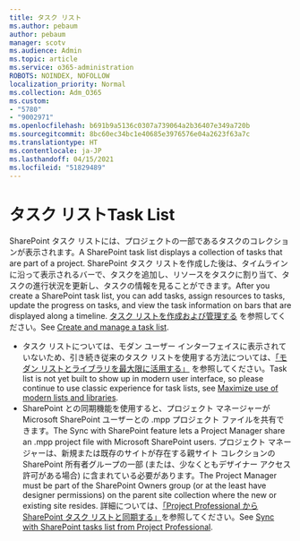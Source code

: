 ```yaml
---
title: タスク リスト
ms.author: pebaum
author: pebaum
manager: scotv
ms.audience: Admin
ms.topic: article
ms.service: o365-administration
ROBOTS: NOINDEX, NOFOLLOW
localization_priority: Normal
ms.collection: Adm_O365
ms.custom:
- "5780"
- "9002971"
ms.openlocfilehash: b691b9a5136c0307a739064a2b36407e349a720b
ms.sourcegitcommit: 8bc60ec34bc1e40685e3976576e04a2623f63a7c
ms.translationtype: HT
ms.contentlocale: ja-JP
ms.lasthandoff: 04/15/2021
ms.locfileid: "51829489"
---
```

# <a name="task-list"></a><span data-ttu-id="3a797-102">タスク リスト</span><span class="sxs-lookup"><span data-stu-id="3a797-102">Task List</span></span>

<span data-ttu-id="3a797-103">SharePoint タスク リストには、プロジェクトの一部であるタスクのコレクションが表示されます。</span><span class="sxs-lookup"><span data-stu-id="3a797-103">A SharePoint task list displays a collection of tasks that are part of a project.</span></span> <span data-ttu-id="3a797-104">SharePoint タスク リストを作成した後は、タイムラインに沿って表示されるバーで、タスクを追加し、リソースをタスクに割り当て、タスクの進行状況を更新し、タスクの情報を見ることができます。</span><span class="sxs-lookup"><span data-stu-id="3a797-104">After you create a SharePoint task list, you can add tasks, assign resources to tasks, update the progress on tasks, and view the task information on bars that are displayed along a timeline.</span></span> <span data-ttu-id="3a797-105">[タスク リストを作成および管理する](https://support.microsoft.com/office/466ad207-46fd-4c77-9af1-41bc23cec21a) を参照してください。</span><span class="sxs-lookup"><span data-stu-id="3a797-105">See [Create and manage a task list](https://support.microsoft.com/office/466ad207-46fd-4c77-9af1-41bc23cec21a).</span></span>  

-   <span data-ttu-id="3a797-106">タスク リストについては、モダン ユーザー インターフェイスに表示されていないため、引き続き従来のタスク リストを使用する方法については、[「モダン リストとライブラリを最大限に活用する」](https://docs.microsoft.com/sharepoint/dev/transform/modernize-userinterface-lists-and-libraries) を参照してください。</span><span class="sxs-lookup"><span data-stu-id="3a797-106">Task list is not yet built to show up in modern user interface, so please continue to use classic experience for task lists, see [Maximize use of modern lists and libraries](https://docs.microsoft.com/sharepoint/dev/transform/modernize-userinterface-lists-and-libraries).</span></span>
-   <span data-ttu-id="3a797-107">SharePoint との同期機能を使用すると、プロジェクト マネージャーが Microsoft SharePoint ユーザーとの .mpp プロジェクト ファイルを共有できます。</span><span class="sxs-lookup"><span data-stu-id="3a797-107">The Sync with SharePoint feature lets a Project Manager share an .mpp project file with Microsoft SharePoint users.</span></span> <span data-ttu-id="3a797-108">プロジェクト マネージャーは、新規または既存のサイトが存在する親サイト コレクションの SharePoint 所有者グループの一部 (または、少なくともデザイナー アクセス許可がある場合) に含まれている必要があります。</span><span class="sxs-lookup"><span data-stu-id="3a797-108">The Project Manager must be part of the SharePoint Owners group (or at the least have designer permissions) on the parent site collection where the new or existing site resides.</span></span> <span data-ttu-id="3a797-109">詳細については、[「Project Professional から SharePoint タスク リストと同期する」](https://docs.microsoft.com/office/troubleshoot/project/sync-with-tasks-from-project)を参照してください。</span><span class="sxs-lookup"><span data-stu-id="3a797-109">See [Sync with SharePoint tasks list from Project Professional](https://docs.microsoft.com/office/troubleshoot/project/sync-with-tasks-from-project).</span></span>